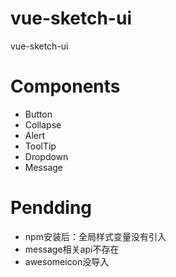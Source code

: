 # vue-sketch-ui

vue-sketch-ui

# Components

- Button
- Collapse
- Alert
- ToolTip
- Dropdown
- Message


# Pendding

* npm安装后：全局样式变量没有引入
* message相关api不存在
* awesomeicon没导入
